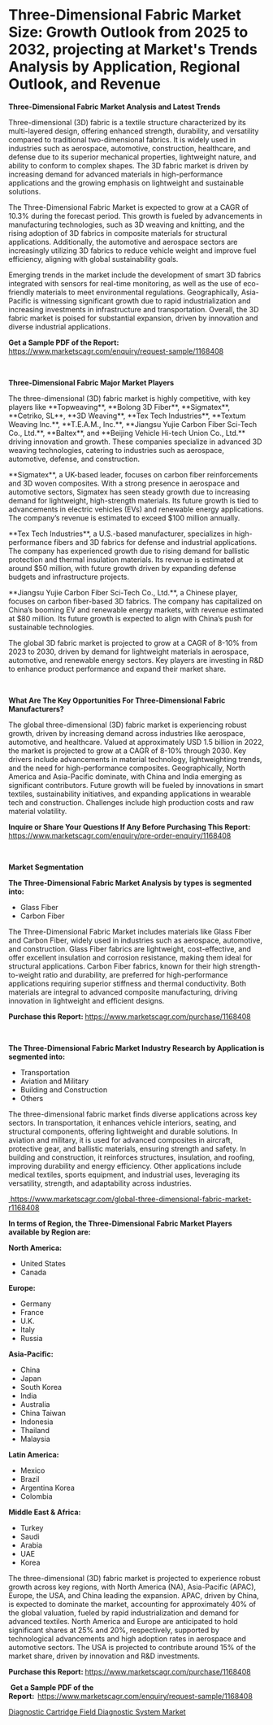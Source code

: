 <p><h1>Three-Dimensional Fabric Market Size: Growth Outlook from 2025 to 2032, projecting at Market's Trends Analysis by Application, Regional Outlook, and Revenue</h1></p><p><strong>Three-Dimensional Fabric Market Analysis and Latest Trends</strong></p>
<p><p>Three-dimensional (3D) fabric is a textile structure characterized by its multi-layered design, offering enhanced strength, durability, and versatility compared to traditional two-dimensional fabrics. It is widely used in industries such as aerospace, automotive, construction, healthcare, and defense due to its superior mechanical properties, lightweight nature, and ability to conform to complex shapes. The 3D fabric market is driven by increasing demand for advanced materials in high-performance applications and the growing emphasis on lightweight and sustainable solutions.</p><p>The Three-Dimensional Fabric Market is expected to grow at a CAGR of 10.3% during the forecast period. This growth is fueled by advancements in manufacturing technologies, such as 3D weaving and knitting, and the rising adoption of 3D fabrics in composite materials for structural applications. Additionally, the automotive and aerospace sectors are increasingly utilizing 3D fabrics to reduce vehicle weight and improve fuel efficiency, aligning with global sustainability goals.</p><p>Emerging trends in the market include the development of smart 3D fabrics integrated with sensors for real-time monitoring, as well as the use of eco-friendly materials to meet environmental regulations. Geographically, Asia-Pacific is witnessing significant growth due to rapid industrialization and increasing investments in infrastructure and transportation. Overall, the 3D fabric market is poised for substantial expansion, driven by innovation and diverse industrial applications.</p></p>
<p><strong>Get a Sample PDF of the Report:&nbsp;</strong> <a href="https://www.marketscagr.com/enquiry/request-sample/1168408?utm_campaign=1895&utm_medium=2&utm_source=Github&utm_content=ia&utm_term=20012025&utm_id=three-dimensional-fabric">https://www.marketscagr.com/enquiry/request-sample/1168408</a></p>
<p>&nbsp;</p>
<p><strong>Three-Dimensional Fabric Major Market Players</strong></p>
<p><p>The three-dimensional (3D) fabric market is highly competitive, with key players like **Topweaving**, **Bolong 3D Fiber**, **Sigmatex**, **Cetriko, SL**, **3D Weaving**, **Tex Tech Industries**, **Textum Weaving Inc.**, **T.E.A.M., Inc.**, **Jiangsu Yujie Carbon Fiber Sci-Tech Co., Ltd.**, **Baltex**, and **Beijing Vehicle Hi-tech Union Co., Ltd.** driving innovation and growth. These companies specialize in advanced 3D weaving technologies, catering to industries such as aerospace, automotive, defense, and construction.</p><p>**Sigmatex**, a UK-based leader, focuses on carbon fiber reinforcements and 3D woven composites. With a strong presence in aerospace and automotive sectors, Sigmatex has seen steady growth due to increasing demand for lightweight, high-strength materials. Its future growth is tied to advancements in electric vehicles (EVs) and renewable energy applications. The company’s revenue is estimated to exceed $100 million annually.</p><p>**Tex Tech Industries**, a U.S.-based manufacturer, specializes in high-performance fibers and 3D fabrics for defense and industrial applications. The company has experienced growth due to rising demand for ballistic protection and thermal insulation materials. Its revenue is estimated at around $50 million, with future growth driven by expanding defense budgets and infrastructure projects.</p><p>**Jiangsu Yujie Carbon Fiber Sci-Tech Co., Ltd.**, a Chinese player, focuses on carbon fiber-based 3D fabrics. The company has capitalized on China’s booming EV and renewable energy markets, with revenue estimated at $80 million. Its future growth is expected to align with China’s push for sustainable technologies.</p><p>The global 3D fabric market is projected to grow at a CAGR of 8-10% from 2023 to 2030, driven by demand for lightweight materials in aerospace, automotive, and renewable energy sectors. Key players are investing in R&D to enhance product performance and expand their market share.</p></p>
<p>&nbsp;</p>
<p><strong>What Are The Key Opportunities For Three-Dimensional Fabric Manufacturers?</strong></p>
<p><p>The global three-dimensional (3D) fabric market is experiencing robust growth, driven by increasing demand across industries like aerospace, automotive, and healthcare. Valued at approximately USD 1.5 billion in 2022, the market is projected to grow at a CAGR of 8-10% through 2030. Key drivers include advancements in material technology, lightweighting trends, and the need for high-performance composites. Geographically, North America and Asia-Pacific dominate, with China and India emerging as significant contributors. Future growth will be fueled by innovations in smart textiles, sustainability initiatives, and expanding applications in wearable tech and construction. Challenges include high production costs and raw material volatility.</p></p>
<p><strong>Inquire or Share Your Questions If Any Before Purchasing This Report:</strong> <a href="https://www.marketscagr.com/enquiry/pre-order-enquiry/1168408?utm_campaign=1895&utm_medium=2&utm_source=Github&utm_content=ia&utm_term=20012025&utm_id=three-dimensional-fabric">https://www.marketscagr.com/enquiry/pre-order-enquiry/1168408</a></p>
<p>&nbsp;</p>
<p><strong>Market Segmentation</strong></p>
<p><strong>The Three-Dimensional Fabric Market Analysis by types is segmented into:</strong></p>
<p><ul><li>Glass Fiber</li><li>Carbon Fiber</li></ul></p>
<p><p>The Three-Dimensional Fabric Market includes materials like Glass Fiber and Carbon Fiber, widely used in industries such as aerospace, automotive, and construction. Glass Fiber fabrics are lightweight, cost-effective, and offer excellent insulation and corrosion resistance, making them ideal for structural applications. Carbon Fiber fabrics, known for their high strength-to-weight ratio and durability, are preferred for high-performance applications requiring superior stiffness and thermal conductivity. Both materials are integral to advanced composite manufacturing, driving innovation in lightweight and efficient designs.</p></p>
<p><strong>Purchase this Report:&nbsp;</strong><a href="https://www.marketscagr.com/purchase/1168408?utm_campaign=1895&utm_medium=2&utm_source=Github&utm_content=ia&utm_term=20012025&utm_id=three-dimensional-fabric">https://www.marketscagr.com/purchase/1168408</a></p>
<p>&nbsp;</p>
<p><strong>The Three-Dimensional Fabric Market Industry Research by Application is segmented into:</strong></p>
<p><ul><li>Transportation</li><li>Aviation and Military</li><li>Building and Construction</li><li>Others</li></ul></p>
<p><p>The three-dimensional fabric market finds diverse applications across key sectors. In transportation, it enhances vehicle interiors, seating, and structural components, offering lightweight and durable solutions. In aviation and military, it is used for advanced composites in aircraft, protective gear, and ballistic materials, ensuring strength and safety. In building and construction, it reinforces structures, insulation, and roofing, improving durability and energy efficiency. Other applications include medical textiles, sports equipment, and industrial uses, leveraging its versatility, strength, and adaptability across industries.</p></p>
<p><a href="https://www.marketscagr.com/global-three-dimensional-fabric-market-r1168408?utm_campaign=1895&utm_medium=2&utm_source=Github&utm_content=ia&utm_term=20012025&utm_id=three-dimensional-fabric">&nbsp;https://www.marketscagr.com/global-three-dimensional-fabric-market-r1168408</a></p>
<p><strong>In terms of Region, the Three-Dimensional Fabric Market Players available by Region are:</strong></p>
<p>
    <p> <strong> North America: </strong>
        <ul>
            <li>United States</li>
            <li>Canada</li>
        </ul>
        </p> 
    <p> <strong> Europe: </strong>
        <ul>
            <li>Germany</li>
            <li>France</li>
            <li>U.K.</li>
            <li>Italy</li>
            <li>Russia</li>
        </ul>
        </p> 
    <p> <strong> Asia-Pacific: </strong>
        <ul>
            <li>China</li>
            <li>Japan</li>
            <li>South Korea</li>
            <li>India</li>
            <li>Australia</li>
            <li>China Taiwan</li>
            <li>Indonesia</li>
            <li>Thailand</li>
            <li>Malaysia</li>
        </ul>
        </p> 
    <p> <strong> Latin America: </strong>
        <ul>
            <li>Mexico</li>
            <li>Brazil</li>
            <li>Argentina Korea</li>
            <li>Colombia</li>
        </ul>
        </p> 
    <p> <strong> Middle East & Africa: </strong>
        <ul>
            <li>Turkey</li>
            <li>Saudi</li>
            <li>Arabia</li>
            <li>UAE</li>
            <li>Korea</li>
        </ul>
    </p>
    </p>
<p><p>The three-dimensional (3D) fabric market is projected to experience robust growth across key regions, with North America (NA), Asia-Pacific (APAC), Europe, the USA, and China leading the expansion. APAC, driven by China, is expected to dominate the market, accounting for approximately 40% of the global valuation, fueled by rapid industrialization and demand for advanced textiles. North America and Europe are anticipated to hold significant shares at 25% and 20%, respectively, supported by technological advancements and high adoption rates in aerospace and automotive sectors. The USA is projected to contribute around 15% of the market share, driven by innovation and R&D investments.</p></p>
<p><strong>Purchase this Report: </strong><a href="https://www.marketscagr.com/purchase/1168408?utm_campaign=1895&utm_medium=2&utm_source=Github&utm_content=ia&utm_term=20012025&utm_id=three-dimensional-fabric">https://www.marketscagr.com/purchase/1168408</a></p>
<p>&nbsp;<strong>Get a Sample PDF of the Report:&nbsp;&nbsp;</strong><a href="https://www.marketscagr.com/enquiry/request-sample/1168408?utm_campaign=1895&utm_medium=2&utm_source=Github&utm_content=ia&utm_term=20012025&utm_id=three-dimensional-fabric">https://www.marketscagr.com/enquiry/request-sample/1168408</a></p>
<p><strong></strong></p>
<p><p><a href="https://github.com/BryceTownsendr/Market-Research-Report-List-7/blob/main/diagnostic-cartridge-field-diagnostic-system-market.md?utm_campaign=1895&utm_medium=2&utm_source=Github&utm_content=ia&utm_term=20012025&utm_id=three-dimensional-fabric">Diagnostic Cartridge Field Diagnostic System Market</a></p></p>